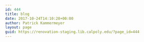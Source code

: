 ```yaml
---
id: 444
title: blog
date: 2017-10-24T14:10:28+00:00
author: Patrick Kammermeyer
layout: page
guid: https://renovation-staging.lib.calpoly.edu/?page_id=444
---
```


